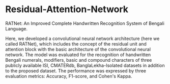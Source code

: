 # Residual-Attention-Network
RATNet: An Improved Complete Handwritten Recognition System of Bengali Language.


Here, we developed a convolutional neural network architecture (here we called RATNet), which includes the concept of the residual unit and attention block with the basic architecture of the convolutional neural network. The model was evaluated for the recognition of handwritten Bengali numerals, modifiers, basic and compound characters of three
publicly available ISI, CMATERdb, BanglaLekha-Isolated datasets in addition to the proposed dataset. The performance was expressed by three evaluation metrics: Accuracy, F1-score, and Cohen's Kappa.

